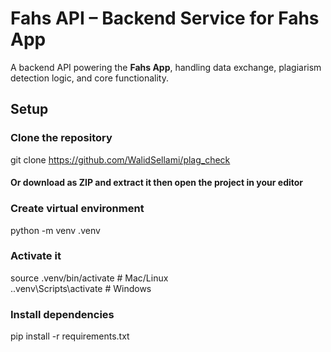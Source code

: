 # Fahs API – Backend Service for Fahs App

A backend API powering the **Fahs App**, handling data exchange, plagiarism detection logic, and core functionality.

## Setup

### Clone the repository
git clone https://github.com/WalidSellami/plag_check

#### Or download as ZIP and extract it then open the project in your editor

### Create virtual environment
python -m venv .venv

### Activate it
source .venv/bin/activate      # Mac/Linux   
.\.venv\Scripts\activate       # Windows

### Install dependencies
pip install -r requirements.txt

